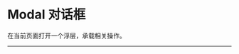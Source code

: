 # Modal 对话框

在当前页面打开一个浮层，承载相关操作。

---

<script setup>
import ModalBasicUse from "./component/modal-basic-use.md"
import ModalClose from "./component/modal-close.md"
import ModalFn from "./component/modal-fn.md"
import ModalType from "./component/modal-type.md"
import ModalWidth from "./component/modal-width.md"
import ModalText from "./component/modal-text.md"
import ModalDrag from "./component/modal-drag.md"
import ModalFullscreen from "./component/modal-fullscreen.md"
import ModalApi from "./component/modal-api.md"
import ModalMethodApi from "./component/modal-method-api.md"
</script>

<modal-basic-use />
<modal-close />
<modal-icon />
<modal-type />
<modal-width />
<modal-text />
<modal-drag />
<modal-fullscreen />
<modal-api />
<modal-method-api />
